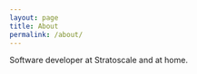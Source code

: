 ```yaml
---
layout: page
title: About
permalink: /about/
---
```


Software developer at Stratoscale and at home.

